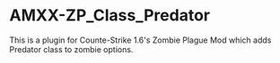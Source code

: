 # AMXX-ZP_Class_Predator
This is a plugin for Counte-Strike 1.6's Zombie Plague Mod which adds Predator class to zombie options.
